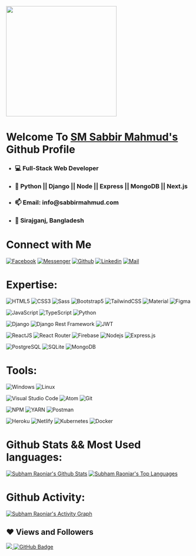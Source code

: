 ﻿<!-- welcome message -->
<img src="https://server.sabbirmahmud.com/Media/images/IMG_E0564.JPG" width="300" height="300"/>
<h1>Welcome To <a target="_blank" href="https://sabbirmahmud.com/">SM Sabbir Mahmud's</a> Github Profile </h1>

- <h3> 💻 Full-Stack Web Developer</h3>
- <h3> 🚀 Python || Django || Node || Express || MongoDB || Next.js </h3>
- <h3> 📫 Email: info@sabbirmahmud.com </h3>
- <h3> 📍 Sirajganj, Bangladesh </h3>

# Connect with Me


[![Facebook](https://img.shields.io/badge/Facebook-1877F2?style=for-the-badge&logo=facebook&logoColor=white)](https://www.facebook.com/sabbir.mahmud.zim/)
[![Messenger](https://img.shields.io/badge/Messenger-00B2FF?style=for-the-badge&logo=messenger&logoColor=white)](https://m.me/sabbir.mahmud.zim/)
[![Github](https://img.shields.io/badge/GitHub-100000?style=for-the-badge&logo=github&logoColor=white)](https://github.com/sabbir-mahmud)
[![Linkedin](https://img.shields.io/badge/LinkedIn-0077B5?style=for-the-badge&logo=linkedin&logoColor=white)](https://www.linkedin.com/in/sabbirmahmudzim/)
[![Mail](https://img.shields.io/badge/Gmail-D14836?style=for-the-badge&logo=gmail&logoColor=white)](mailto:sabbir.mahmud.zim@gmail.com)


# Expertise:

![HTML5](https://img.shields.io/badge/HTML5-E34F26?style=for-the-badge&logo=html5&logoColor=white)
![CSS3](https://img.shields.io/badge/CSS3-1572B6?style=for-the-badge&logo=css3&logoColor=white)
![Sass](https://img.shields.io/badge/Sass-CC6699?style=for-the-badge&logo=sass&logoColor=white)
![Bootstrap5](https://img.shields.io/badge/Bootstrap-563D7C?style=for-the-badge&logo=bootstrap&logoColor=white)
![TailwindCSS](https://img.shields.io/badge/tailwindcss-%2338B2AC.svg?style=for-the-badge&logo=tailwind-css&logoColor=white)
![Material](https://img.shields.io/badge/Material%20UI-007FFF?style=for-the-badge&logo=mui&logoColor=white)
![Figma](https://img.shields.io/badge/Figma-F24E1E?style=for-the-badge&logo=figma&logoColor=white)

![JavaScript](https://img.shields.io/badge/JavaScript-F7DF1E?style=for-the-badge&logo=javascript&logoColor=black)
![TypeScript](https://img.shields.io/badge/TypeScript-007ACC?style=for-the-badge&logo=typescript&logoColor=white)
![Python](https://img.shields.io/badge/Python-FFD43B?style=for-the-badge&logo=python&logoColor=blue)

![Django](https://img.shields.io/badge/Django-092E20?style=for-the-badge&logo=django&logoColor=green)
![Django Rest Framework](https://img.shields.io/badge/django%20rest-ff1709?style=for-the-badge&logo=django&logoColor=white)
![JWT](https://img.shields.io/badge/JWT-000000?style=for-the-badge&logo=JSON%20web%20tokens&logoColor=white)

![ReactJS](https://img.shields.io/badge/React-20232A?style=for-the-badge&logo=react&logoColor=61DAFB)
![React Router](https://img.shields.io/badge/React_Router-CA4245?style=for-the-badge&logo=react-router&logoColor=white)
![Firebase](https://img.shields.io/badge/firebase-ffca28?style=for-the-badge&logo=firebase&logoColor=black)
![Nodejs](https://img.shields.io/badge/Node.js-339933?style=for-the-badge&logo=nodedotjs&logoColor=white)
![Express.js](https://img.shields.io/badge/Express.js-000000?style=for-the-badge&logo=express&logoColor=white)

![PostgreSQL](https://img.shields.io/badge/PostgreSQL-316192?style=for-the-badge&logo=postgresql&logoColor=white)
![SQLite](https://img.shields.io/badge/SQLite-07405E?style=for-the-badge&logo=sqlite&logoColor=white)
![MongoDB](https://img.shields.io/badge/MongoDB-4EA94B?style=for-the-badge&logo=mongodb&logoColor=white)

# Tools:
![Windows](https://img.shields.io/badge/Windows-0078D6?style=for-the-badge&logo=windows&logoColor=white)
![Linux](https://img.shields.io/badge/linux-ffef00?style=for-the-badge&logo=linux&logoColor=black)

![Visual Studio Code](https://img.shields.io/badge/Visual_Studio_Code-0078D4?style=for-the-badge&logo=visual%20studio%20code&logoColor=white)
![Atom](https://img.shields.io/badge/Atom-66595C?style=for-the-badge&logo=Atom&logoColor=white)
![Git](https://img.shields.io/badge/Git-F05032?style=for-the-badge&logo=git&logoColor=white)

![NPM](https://img.shields.io/badge/npm-CB3837?style=for-the-badge&logo=npm&logoColor=white)
![YARN](https://img.shields.io/badge/Yarn-2C8EBB?style=for-the-badge&logo=yarn&logoColor=white)
![Postman](https://img.shields.io/badge/Postman-FF6C37?style=for-the-badge&logo=Postman&logoColor=white)

![Heroku](https://img.shields.io/badge/Heroku-430098?style=for-the-badge&logo=heroku&logoColor=white)
![Netlify](https://img.shields.io/badge/Netlify-00C7B7?style=for-the-badge&logo=netlify&logoColor=white)
![Kubernetes](https://img.shields.io/badge/kubernetes-326ce5.svg?&style=for-the-badge&logo=kubernetes&logoColor=white)
![Docker](https://img.shields.io/badge/Docker-2CA5E0?style=for-the-badge&logo=docker&logoColor=whit)


# Github Stats && Most Used languages: 
<a href="https://github.com/sabbir-mahmud/github-readme-stats"><img alt="Subham Raoniar's Github Stats" src="https://github-readme-stats.vercel.app/api?username=sabbir-mahmud&show_icons=true&count_private=true&theme=react&hide_border=true&bg_color=0D1117" /></a>
<a href="https://github.com/sabbir-mahmud/github-readme-stats"><img alt="Subham Raoniar's Top Languages" src="https://github-readme-stats.vercel.app/api/top-langs/?username=sabbir-mahmud&langs_count=8&count_private=true&layout=compact&theme=react&hide_border=true&bg_color=0D1117" /></a>


 
# Github Activity:
<a href="https://github.com/sabbir-mahmud/github-readme-activity-graph"><img alt="Subham Raoniar's Activity Graph" src="https://activity-graph.herokuapp.com/graph?username=sabbir-mahmud&bg_color=0D1117&color=5BCDEC&line=5BCDEC&point=FFFFFF&hide_border=true" /></a>


## ❤ Views and Followers

<a href="https://github.com/Meghna-DAS/github-profile-views-counter">
    <img src="https://komarev.com/ghpvc/?username=sabbir-mahmud">
</a>
<a href="https://github.com/sabbir-mahmud?tab=followers"><img src="https://img.shields.io/github/followers/sabbir-mahmud?label=Followers&style=social" alt="GitHub Badge"></a>

